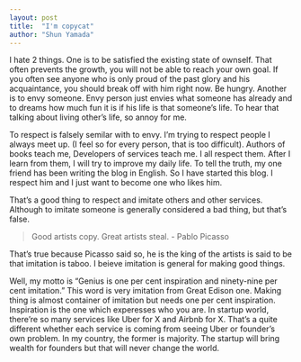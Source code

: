 ```yaml
---
layout: post
title:  "I'm copycat"
author: "Shun Yamada"
---
```


I hate 2 things. One is to be satisfied the existing state of ownself. That often prevents the growth, you will not be able to reach your own goal. If you often see anyone who is only proud of the past glory and his acquaintance, you should break off with him right now. Be hungry. Another is to envy someone. Envy person just envies what someone has already and to dreams how much fun it is if his life is that someone’s life. To hear that talking about living other’s life, so annoy for me.

To respect is falsely semilar with to envy. I’m trying to respect people I always meet up. (I feel so for every person, that is too difficult). Authors of books teach me, Developers of services teach me. I all respect them. After I learn from them, I will try to improve my daily life. To tell the truth, my one friend has been writing the blog in English. So I have started this blog. I respect him and I just want to become one who likes him.

That’s a good thing to respect and imitate others and other services. Although to imitate someone is generally considered a bad thing, but that’s false.

> Good artists copy. Great artists steal. - Pablo Picasso

That’s true because Picasso said so, he is the king of the artists is said to be that imitation is taboo. I beieve imitation is general for making good things.

Well, my motto is “Genius is one per cent inspiration and ninety-nine per cent imitation.” This word is very imitation from Great Edison one. Making thing is almost container of imitation but needs one per cent inspiration. Inspiration is the one which experesses who you are. In startup world, there’re so many services like Uber for X and Airbnb for X. That’s a quite different whether each service is coming from seeing Uber or founder’s own problem. In my country, the former is majority. The startup will bring wealth for founders but that will never change the world.
